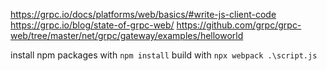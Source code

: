 https://grpc.io/docs/platforms/web/basics/#write-js-client-code
https://grpc.io/blog/state-of-grpc-web/
https://github.com/grpc/grpc-web/tree/master/net/grpc/gateway/examples/helloworld

install npm packages with `npm install`
build with `npx webpack .\script.js`
